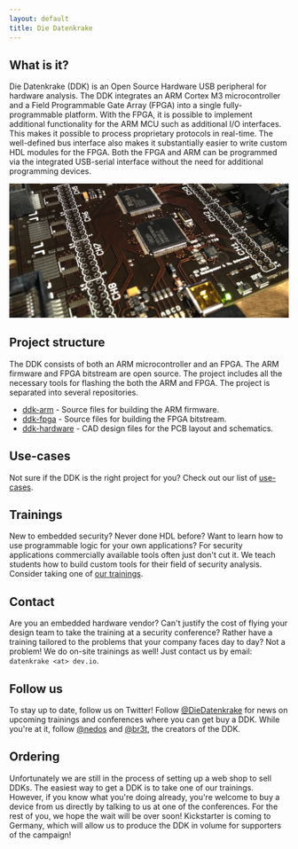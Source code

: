 ```yaml
---
layout: default
title: Die Datenkrake
---
```


## What is it?

Die Datenkrake (DDK) is an Open Source Hardware USB peripheral for hardware analysis.
The DDK integrates an ARM Cortex M3 microcontroller and a Field Programmable Gate Array (FPGA) into a single fully-programmable platform.
With the FPGA, it is possible to implement additional functionality for the ARM MCU such as additional I/O interfaces.
This makes it possible to process proprietary protocols in real-time.
The well-defined bus interface also makes it substantially easier to write custom HDL modules for the FPGA.
Both the FPGA and ARM can be programmed via the integrated USB-serial interface without the need for additional programming devices.

![Die Datenkrake](images/ddk_crop.jpg)

## Project structure

The DDK consists of both an ARM microcontroller and an FPGA.
The ARM firmware and FPGA bitstream are open source.
The project includes all the necessary tools for flashing the both the ARM and FPGA.
The project is separated into several repositories.

* [ddk-arm](ddk-arm) - Source files for building the ARM firmware.
* [ddk-fpga](ddk-fpga) - Source files for building the FPGA bitstream.
* [ddk-hardware](ddk-hardware) - CAD design files for the PCB layout and schematics.

## Use-cases

Not sure if the DDK is the right project for you?
Check out our list of [use-cases](use-cases).

## Trainings

New to embedded security?
Never done HDL before? 
Want to learn how to use programmable logic for your own applications?
For security applications commercially available tools often just don't cut it.
We teach students how to build custom tools for their field of security analysis.
Consider taking one of [our trainings](trainings).

## Contact

Are you an embedded hardware vendor?
Can't justify the cost of flying your design team to take the training at a security conference?
Rather have a training tailored to the problems that your company faces day to day?
Not a problem!
We do on-site trainings as well!
Just contact us by email: `datenkrake <at> dev.io`.

## Follow us

To stay up to date, follow us on Twitter!
Follow [@DieDatenkrake](http://twitter.com/diedatenkrake) for news on upcoming trainings and conferences where you can get buy a DDK.
While you're at it, follow [@nedos](http://twitter.com/nedos) and [@br3t](http://twitter.com/br3t), the creators of the DDK.

## Ordering

Unfortunately we are still in the process of setting up a web shop to sell DDKs.
The easiest way to get a DDK is to take one of our trainings.
However, if you know what you're doing already, you're welcome to buy a device from us directly by talking to us at one of the conferences.
For the rest of you, we hope the wait will be over soon!
Kickstarter is coming to Germany, which will allow us to produce the DDK in volume for supporters of the campaign!
